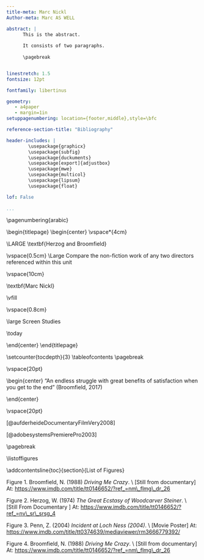 ```yaml
---
title-meta: Marc Nickl
Author-meta: Marc AS WELL

abstract: |
      This is the abstract.
    
      It consists of two paragraphs.
      
      \pagebreak


linestretch: 1.5
fontsize: 12pt

fontfamily: libertinus

geometry:
   - a4paper
   - margin=1in
setuppagenumbering: location={footer,middle},style=\bfc

reference-section-title: "Bibliography"

header-includes: |
        \usepackage{graphicx}
        \usepackage{subfig}
        \usepackage{duckuments}
        \usepackage[export]{adjustbox}
        \usepackage{mwe}
        \usepackage{multicol}
        \usepackage{lipsum}
        \usepackage{float}

lof: False
            
...
```



\pagenumbering{arabic}



\begin{titlepage}
    \begin{center}
        \vspace*{4cm}
            
  \LARGE
        \textbf{Herzog and Broomfield}
            
 \vspace{0.5cm}
        \Large
        Compare the non-fiction work of any two directors referenced within this unit
            
   \vspace{10cm}
            
\textbf{Marc Nickl}
            
\vfill
            
            
 \vspace{0.8cm}
                        
   \large
        Screen Studies 
        
\today
            
 \end{center}
\end{titlepage}


\setcounter{tocdepth}{3}
\tableofcontents
\pagebreak

\vspace{20pt}

\begin{center}
“An endless struggle with great benefits of satisfaction when you get to the end” (Broomfield, 2017)

\end{center}

\vspace{20pt}

[@aufderheideDocumentaryFilmVery2008]

[@adobesystemsPremierePro2003]


\pagebreak


\listoffigures

\addcontentsline{toc}{section}{List of Figures}

Figure 1. Broomfield, N. (1988) _Driving Me Crazy_. \ [Still from documentary\] At: https://www.imdb.com/title/tt0146652/?ref_=nm\_flmg\_dr_26  
  
Figure 2. Herzog, W. (1974) _The Great Ecstasy of Woodcarver Steiner_. \ [Still From Documentary \] At: https://www.imdb.com/title/tt0146652/?ref_=nv\_sr\_srsg_4  
  
Figure 3. Penn, Z. (2004) _Incident at Loch Ness (2004)_. \ [Movie Poster\] At: https://www.imdb.com/title/tt0374639/mediaviewer/rm3666779392/  
  
Figure 4. Broomfield, N. (1988) _Driving Me Crazy_. \ [Still from documentary\] At: https://www.imdb.com/title/tt0146652/?ref_=nm\_flmg\_dr_26


